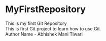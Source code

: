 # MyFirstRepository
This is my first Git Repository
<br>
This is first Git project to learn how to use Git.
<br/>
Author Name - Abhishek Mani Tiwari
